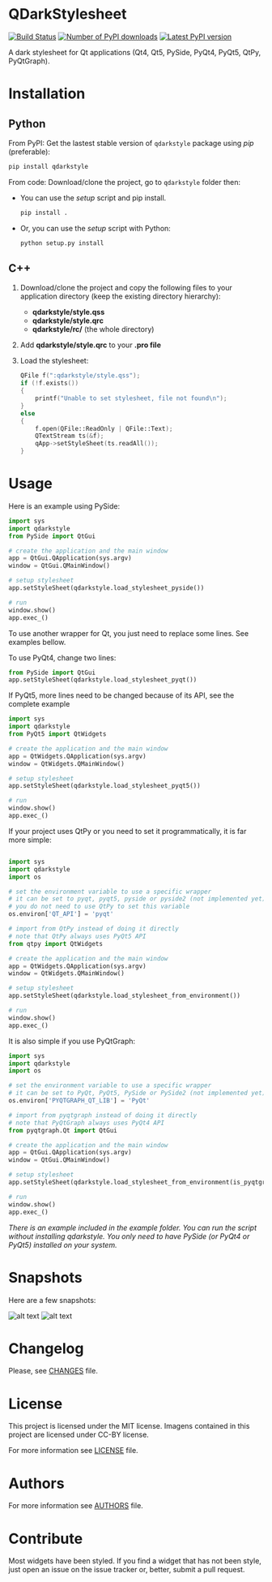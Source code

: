 QDarkStylesheet
===============

[![Build Status](https://travis-ci.org/ColinDuquesnoy/QDarkStyleSheet.png?branch=master)](https://travis-ci.org/ColinDuquesnoy/QDarkStyleSheet)
[![Number of PyPI downloads](https://img.shields.io/pypi/dm/QDarkStyle.svg)](https://pypi.python.org/pypi/QDarkStyle)
[![Latest PyPI version](https://img.shields.io/pypi/v/QDarkStyle.svg)](https://pypi.python.org/pypi/QDarkStyle)

A dark stylesheet for Qt applications (Qt4, Qt5, PySide, PyQt4, PyQt5, QtPy,
PyQtGraph).


Installation
============


Python
------

From PyPI: Get the lastest stable version of ``qdarkstyle`` package using *pip* (preferable):

```bash
pip install qdarkstyle
```


From code: Download/clone the project, go to ``qdarkstyle`` folder then:

- You can use the *setup* script and pip install.
    ```bash
    pip install .
    ```

- Or, you can use the *setup* script with Python:
    ```bash
    python setup.py install
    ```


C++
---

1) Download/clone the project and copy the following files to your application
directory (keep the existing directory hierarchy):

    - **qdarkstyle/style.qss**
    - **qdarkstyle/style.qrc**
    - **qdarkstyle/rc/** (the whole directory)

2) Add **qdarkstyle/style.qrc** to your **.pro file**

3) Load the stylesheet:

    ```cpp
    QFile f(":qdarkstyle/style.qss");
    if (!f.exists())
    {
        printf("Unable to set stylesheet, file not found\n");
    }
    else
    {
        f.open(QFile::ReadOnly | QFile::Text);
        QTextStream ts(&f);
        qApp->setStyleSheet(ts.readAll());
    }

    ```


Usage
=====

Here is an example using PySide:

```Python
import sys
import qdarkstyle
from PySide import QtGui

# create the application and the main window
app = QtGui.QApplication(sys.argv)
window = QtGui.QMainWindow()

# setup stylesheet
app.setStyleSheet(qdarkstyle.load_stylesheet_pyside())

# run
window.show()
app.exec_()
```

To use another wrapper for Qt, you just need to replace some lines.
See examples bellow.

To use PyQt4, change two lines:

```Python
from PySide import QtGui
app.setStyleSheet(qdarkstyle.load_stylesheet_pyqt())
```

If PyQt5, more lines need to be changed because of its API,
see the complete example

```Python
import sys
import qdarkstyle
from PyQt5 import QtWidgets

# create the application and the main window
app = QtWidgets.QApplication(sys.argv)
window = QtWidgets.QMainWindow()

# setup stylesheet
app.setStyleSheet(qdarkstyle.load_stylesheet_pyqt5())

# run
window.show()
app.exec_()
```

If your project uses QtPy or you need to set it programmatically,
it is far more simple:

```Python

import sys
import qdarkstyle
import os

# set the environment variable to use a specific wrapper
# it can be set to pyqt, pyqt5, pyside or pyside2 (not implemented yet)
# you do not need to use QtPy to set this variable
os.environ['QT_API'] = 'pyqt'

# import from QtPy instead of doing it directly
# note that QtPy always uses PyQt5 API
from qtpy import QtWidgets

# create the application and the main window
app = QtWidgets.QApplication(sys.argv)
window = QtWidgets.QMainWindow()

# setup stylesheet
app.setStyleSheet(qdarkstyle.load_stylesheet_from_environment())

# run
window.show()
app.exec_()
```

It is also simple if you use PyQtGraph:

```Python
import sys
import qdarkstyle
import os

# set the environment variable to use a specific wrapper
# it can be set to PyQt, PyQt5, PySide or PySide2 (not implemented yet)
os.environ['PYQTGRAPH_QT_LIB'] = 'PyQt' 

# import from pyqtgraph instead of doing it directly
# note that PyQtGraph always uses PyQt4 API
from pyqtgraph.Qt import QtGui

# create the application and the main window
app = QtGui.QApplication(sys.argv)
window = QtGui.QMainWindow()

# setup stylesheet
app.setStyleSheet(qdarkstyle.load_stylesheet_from_environment(is_pyqtgraph=True))

# run
window.show()
app.exec_()
```

_There is an example included in the *example* folder.
You can run the script without installing qdarkstyle. You only need to have
PySide (or PyQt4 or PyQt5) installed on your system._


Snapshots
=========

Here are a few snapshots:

![alt text](https://github.com/ColinDuquesnoy/QDarkStyleSheet/blob/master/screenshots/QDarkStyle%20example%201.png "QDarkStyle example 1")
![alt text](https://github.com/ColinDuquesnoy/QDarkStyleSheet/blob/master/screenshots/QDarkStyle%20example%202.png "QDarkStyle example 2")


Changelog
=========

Please, see [CHANGES](CHANGES.md) file.


License
=======

This project is licensed under the MIT license.
Imagens contained in this project are licensed under CC-BY license.

For more information see [LICENSE](LICENSE.md) file.


Authors
=======

For more information see [AUTHORS](AUTHORS.md) file.


Contribute
==========

Most widgets have been styled. If you find a widget that has not been
style, just open an issue on the issue tracker or, better, submit a pull
request.
